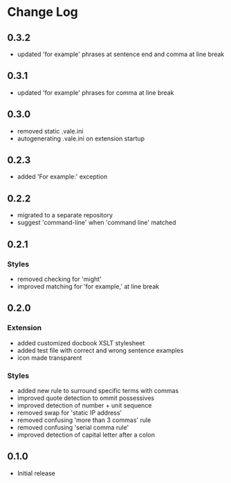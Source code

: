 # Change Log

## 0.3.2
- updated 'for example' phrases at sentence end and comma at line break
## 0.3.1
- updated 'for example' phrases for comma at line break
## 0.3.0
- removed static .vale.ini
- autogenerating .vale.ini on extension startup
## 0.2.3
- added 'For example:' exception
## 0.2.2
- migrated to a separate repository
- suggest 'command-line' when 'command line' matched
## 0.2.1
### Styles
- removed checking for 'might'
- improved matching for 'for example,' at line break

## 0.2.0
### Extension
- added customized docbook XSLT stylesheet
- added test file with correct and wrong sentence examples
- icon made transparent
### Styles
- added new rule to surround specific terms with commas
- improved quote detection to ommit possessives
- improved detection of number + unit sequence
- removed swap for 'static IP address'
- removed confusing 'more than 3 commas' rule
- removed confusing 'serial comma rule'
- improved detection of capital letter after a colon

## 0.1.0
- Initial release
